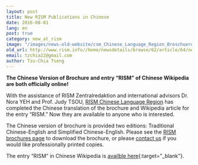 ```yaml
---
layout: post
title: New RISM Publications in Chinese
date: 2016-08-01
lang: en
post: true
category: new_at_rism
image: "/images/news-old-website/csm_Chinese_Language_Region_Broschuere_Wikipedia_02_fc4349323c.jpg"
old_url: http://www.rism.info//home/newsdetails/browse/62/article/64/new-rism-publications-in-chinese.html
email: tzchia22@gmail.com
author: Tzu-Chia Tseng
---
```


**The Chinese Version of Brochure and entry “RISM” of Chinese Wikipedia are both officially online!**

With the assistance of RISM Zentralredaktion and international advisors Dr. Nora YEH and Prof. Judy TSOU, [RISM Chinese Language Region](/workgroups/chinese-language-region/home.html#c3185) has completed the Chinese translation of the brochure and Wikipedia article for the entry “RISM.” Now they are available to anyone who is interested.

The Chinese version of brochure is provided two editions: Traditional Chinese-English and Simplified Chinese-English. Please see the [RISM brochures page](/publications/brochures.html) to download the brochure, or please [contact us](mailto:tzchia22@gmail.com) if you would like professionally printed copies.

The entry “RISM” in Chinese Wikipedia is [availble here](https://zh.wikipedia.org/wiki/%E5%9C%8B%E9%9A%9B%E9%9F%B3%E6%A8%82%E6%96%87%E7%8D%BB%E8%B3%87%E6%BA%90%E7%B8%BD%E7%9B%AE){:target="_blank"}.

